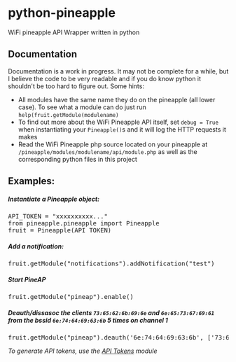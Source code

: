 # python-pineapple
WiFi pineapple API Wrapper written in python

## Documentation
Documentation is a work in progress. It may not be complete for a while, but I believe the code to be very readable and if you do know python it shouldn't be too hard to figure out.
Some hints:
- All modules have the same name they do on the pineapple (all lower case). To see what a module can do just run `help(fruit.getModule(modulename)`
- To find out more about the WiFi Pineapple API itself, set `debug = True` when instantiating your `Pineapple()`s and it will log the HTTP requests it makes
- Read the WiFi Pineapple php source located on your pineapple at `/pineapple/modules/modulename/api/module.php` as well as the corresponding python files in this project

## Examples:
##### Instantiate a Pineapple object:
<pre>
API_TOKEN = "xxxxxxxxxx..."
from pineapple.pineapple import Pineapple
fruit = Pineapple(API_TOKEN)
</pre>
##### Add a notification:
<pre>
fruit.getModule("notifications").addNotification("test")
</pre>
##### Start PineAP
<pre>
fruit.getModule("pineap").enable()
</pre>
##### Deauth/dissasoc the clients `73:65:62:6b:69:6e` and `6e:65:73:67:69:61` from the bssid `6e:74:64:69:63:6b` 5 times on channel 1
<pre>
fruit.getModule("pineap").deauth('6e:74:64:69:63:6b', ['73:65:62:6b:69:6e', '6e:65:73:67:69:61'], 5, 1)
</pre>

*To generate API tokens, use the [API Tokens](https://github.com/735tesla/Pineapple-API-Tokens-Module/) module*
